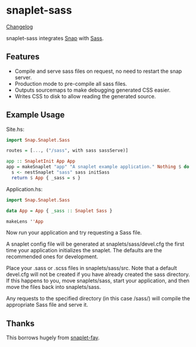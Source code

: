 snaplet-sass
===========

[Changelog](CHANGELOG.md)

snaplet-sass integrates [Snap](http://www.snapframework.com) with
[Sass](http://www.sass-lang.com).

Features
--------

* Compile and serve sass files on request, no need to restart the
  snap server.
* Production mode to pre-compile all sass files.
* Outputs sourcemaps to make debugging generated CSS easier.
* Writes CSS to disk to allow reading the generated source.

Example Usage
-------------

Site.hs:
```haskell
import Snap.Snaplet.Sass

routes = [..., ("/sass", with sass sassServe)]

app :: SnapletInit App App
app = makeSnaplet "app" "A snaplet example application." Nothing $ do
  s <- nestSnaplet "sass" sass initSass
  return $ App { _sass = s }
```

Application.hs:
```haskell
import Snap.Snaplet.Sass

data App = App { _sass :: Snaplet Sass }

makeLens ''App
```

Now run your application and try requesting a Sass file.

A snaplet config file will be generated at snaplets/sass/devel.cfg the
first time your application initializes the snaplet. The defaults are
the recommended ones for development.

Place your .sass or .scss files in snaplets/sass/src. Note that a default
devel.cfg will not be created if you have already created the sass
directory. If this happens to you, move snaplets/sass, start your
application, and then move the files back into snaplets/sass.

Any requests to the specified directory (in this case /sass/) will
compile the appropriate Sass file and serve it.


Thanks
-------

This borrows hugely from [snaplet-fay](https://github.com/faylang/snaplet-fay).
